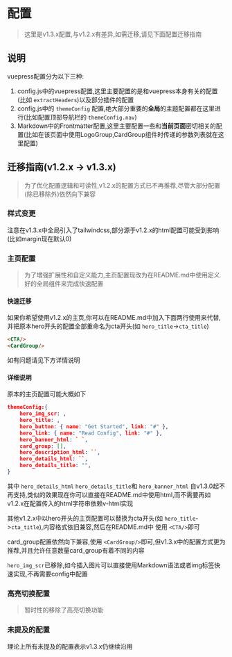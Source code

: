 # 配置

> 这里是v1.3.x配置,与v1.2.x有差异,如需迁移,请见下面配置迁移指南

## 说明

vuepress配置分为以下三种:

1. config.js中的vuepress配置,这里主要配置的是和vuepress本身有关的配置(比如 `extractHeaders`)以及部分插件的配置
2. config.js中的 `themeConfig` 配置,绝大部分重要的**全局**的主题配置都在这里进行(比如配置顶部导航栏的 `themeConfig.nav`)
3. Markdown中的Frontmatter配置,这里主要配置一些和**当前页面**密切相关的配置(比如在该页面中使用LogoGroup,CardGroup组件时传递的参数列表就在这里配置)

## 迁移指南(v1.2.x -> v1.3.x)

> 为了优化配置逻辑和可读性,v1.2.x的配置方式已不再推荐,尽管大部分配置(除已移除外)依然向下兼容

### 样式变更

注意在v1.3.x中全局引入了tailwindcss,部分源于v1.2.x的html配置可能受到影响(比如margin现在默认0)

### 主页配置

> 为了增强扩展性和自定义能力,主页配置现改为在README.md中使用定义好的全局组件来完成快速配置

#### 快速迁移

如果你希望使用v1.2.x的主页,你可以在README.md中加入下面两行使用来代替,并把原本hero开头的配置全部重命名为cta开头(如 `hero_title`->`cta_title`)

```html
<CTA/>
<CardGroup/>
```

如有问题请见下方详情说明

#### 详细说明

原本的主页配置可能大概如下

```json
themeConfig:{
    hero_img_scr: ,
    hero_title: ,
    hero_button: { name: "Get Started", link: "#" },
    hero_link: { name: "Read Config", link: "#" },
    hero_banner_html: ` `,
    card_group: [],
    hero_description_html: ``,
    hero_details_html: ``,
    hero_details_title: "",
}
```

其中 `hero_details_html` `hero_details_title`和 `hero_banner_html` 自v1.3.0起不再支持,类似的效果现在你可以直接在README.md中使用html,而不需要再如v1.2.x在配置传入的html字符串依赖v-html实现

其他v1.2.x中以hero开头的主页配置可以替换为cta开头(如 `hero_title`->`cta_title`),内容格式依旧兼容,然后在README.md中 使用 `<CTA/>`即可

card_group配置依然向下兼容,使用 `<CardGroup/>`即可,但v1.3.x中的配置方式更为推荐,并且允许任意数量card_group有着不同的内容

`hero_img_scr`已移除,如今插入图片可以直接使用Markdown语法或者img标签快速实现,不再需要config中配置

### 高亮切换配置

> 暂时性的移除了高亮切换功能

### 未提及的配置

理论上所有未提及的配置表示v1.3.x仍继续沿用
